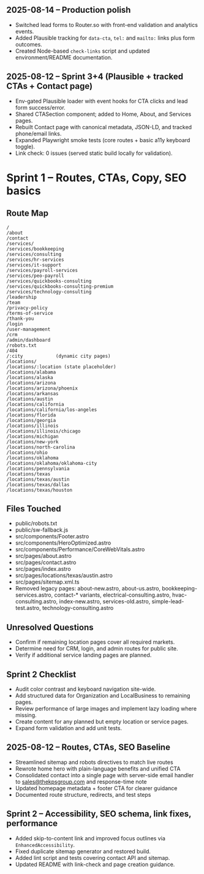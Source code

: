 ## 2025-08-14 – Production polish

- Switched lead forms to Router.so with front-end validation and analytics events.
- Added Plausible tracking for `data-cta`, `tel:` and `mailto:` links plus form outcomes.
- Created Node-based `check-links` script and updated environment/README documentation.

## 2025-08-12 – Sprint 3+4 (Plausible + tracked CTAs + Contact page)

- Env-gated Plausible loader with event hooks for CTA clicks and lead form success/error.
- Shared CTASection component; added to Home, About, and Services pages.
- Rebuilt Contact page with canonical metadata, JSON-LD, and tracked phone/email links.
- Expanded Playwright smoke tests (core routes + basic a11y keyboard toggle).
- Link check: 0 issues (served static build locally for validation).

# Sprint 1 – Routes, CTAs, Copy, SEO basics

## Route Map
```
/               
/about          
/contact        
/services/      
/services/bookkeeping
/services/consulting
/services/hr-services
/services/it-support
/services/payroll-services
/services/peo-payroll
/services/quickbooks-consulting
/services/quickbooks-consulting-premium
/services/technology-consulting
/leadership
/team
/privacy-policy
/terms-of-service
/thank-you
/login
/user-management
/crm
/admin/dashboard
/robots.txt
/404
/:city            (dynamic city pages)
/locations/       
/locations/:location (state placeholder)
/locations/alabama
/locations/alaska
/locations/arizona
/locations/arizona/phoenix
/locations/arkansas
/locations/austin
/locations/california
/locations/california/los-angeles
/locations/florida
/locations/georgia
/locations/illinois
/locations/illinois/chicago
/locations/michigan
/locations/new-york
/locations/north-carolina
/locations/ohio
/locations/oklahoma
/locations/oklahoma/oklahoma-city
/locations/pennsylvania
/locations/texas
/locations/texas/austin
/locations/texas/dallas
/locations/texas/houston
```

## Files Touched
- public/robots.txt
- public/sw-fallback.js
- src/components/Footer.astro
- src/components/HeroOptimized.astro
- src/components/Performance/CoreWebVitals.astro
- src/pages/about.astro
- src/pages/contact.astro
- src/pages/index.astro
- src/pages/locations/texas/austin.astro
- src/pages/sitemap.xml.ts
- Removed legacy pages: about-new.astro, about-us.astro, bookkeeping-services.astro, contact-* variants, electrical-consulting.astro, hvac-consulting.astro, index-new.astro, services-old.astro, simple-lead-test.astro, technology-consulting.astro

## Unresolved Questions
- Confirm if remaining location pages cover all required markets.
- Determine need for CRM, login, and admin routes for public site.
- Verify if additional service landing pages are planned.

## Sprint 2 Checklist
- Audit color contrast and keyboard navigation site-wide.
- Add structured data for Organization and LocalBusiness to remaining pages.
- Review performance of large images and implement lazy loading where missing.
- Create content for any planned but empty location or service pages.
- Expand form validation and add unit tests.

## 2025-08-12 – Routes, CTAs, SEO Baseline
- Streamlined sitemap and robots directives to match live routes
- Rewrote home hero with plain-language benefits and unified CTA
- Consolidated contact into a single page with server-side email handler to sales@thekpsgroup.com and response-time note
- Updated homepage metadata + footer CTA for clearer guidance
- Documented route structure, redirects, and test steps


## Sprint 2 – Accessibility, SEO schema, link fixes, performance
- Added skip-to-content link and improved focus outlines via `EnhancedAccessibility`.
- Fixed duplicate sitemap generator and restored build.
- Added lint script and tests covering contact API and sitemap.
- Updated README with link-check and page creation guidance.

